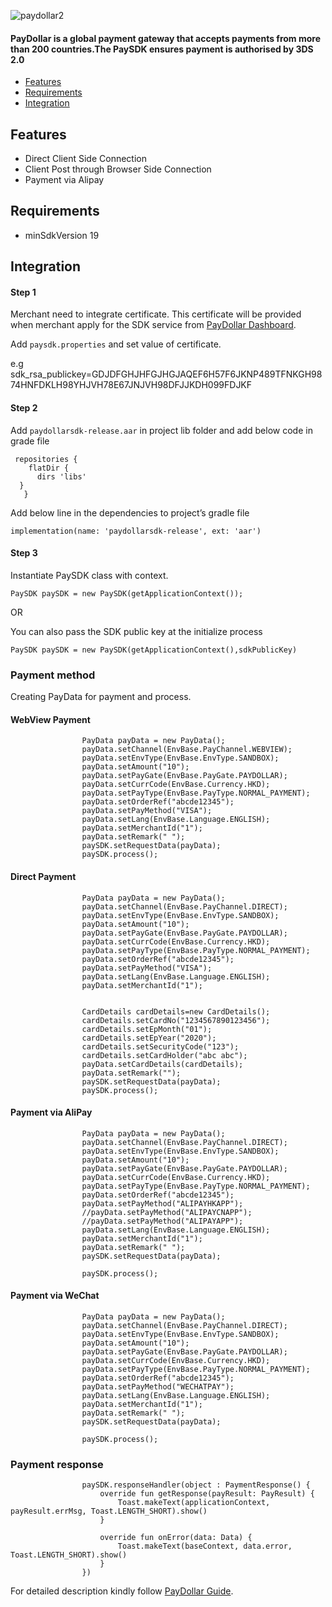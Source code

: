 ![paydollar2](https://user-images.githubusercontent.com/57220911/68009559-4000a480-fca8-11e9-8ed1-545a4b6e4cfd.png)

#### PayDollar is a global payment gateway that accepts payments from more than 200 countries.The PaySDK ensures payment is authorised by 3DS 2.0

- [Features](#features)
- [Requirements](#requirements)
- [Integration](#integration)



## Features

- Direct Client Side Connection
- Client Post through Browser Side Connection
- Payment via Alipay


## Requirements

- minSdkVersion 19


## Integration

#### Step 1

Merchant need to integrate certificate. This certificate will be provided when merchant apply for the SDK service from [PayDollar Dashboard](https://www.paydollar.com/b2c2/eng/merchant/index.jsp).

Add `paysdk.properties` and set value of certificate.

e.g
sdk_rsa_publickey=GDJDFGHJHFGJHGJAQEF6H57F6JKNP489TFNKGH9874HNFDKLH98YHJVH78E67JNJVH98DFJJKDH099FDJKF

<!--img width="406" alt="Screenshot 2019-11-07 at 7 01 41 PM" src="https://user-images.githubusercontent.com/57219745/68393070-29b78480-0191-11ea-923a-19445f25fe52.png"-->

#### Step 2

Add `paydollarsdk-release.aar` in project lib folder and add below code in grade file

     repositories {
        flatDir {
          dirs 'libs'
      }
       }

Add below line in the dependencies to project’s gradle file

```implementation(name: 'paydollarsdk-release', ext: 'aar')```

#### Step 3

Instantiate PaySDK class with context.

<!--##### Java -->

```PaySDK paySDK = new PaySDK(getApplicationContext());```

OR

You can also pass the SDK public key at the initialize process

```PaySDK paySDK = new PaySDK(getApplicationContext(),sdkPublicKey)```

<!--##### Kotlin

You can also implement same in Kotlin.

```var paySDK: PaySDK = PaySDK(applicationContext)```
-->

### Payment method 

Creating PayData for payment and process.


#### WebView Payment
```
                PayData payData = new PayData();
                payData.setChannel(EnvBase.PayChannel.WEBVIEW);
                payData.setEnvType(EnvBase.EnvType.SANDBOX);
                payData.setAmount("10");
                payData.setPayGate(EnvBase.PayGate.PAYDOLLAR);
                payData.setCurrCode(EnvBase.Currency.HKD);
                payData.setPayType(EnvBase.PayType.NORMAL_PAYMENT);
                payData.setOrderRef("abcde12345");
                payData.setPayMethod("VISA");
                payData.setLang(EnvBase.Language.ENGLISH);
                payData.setMerchantId("1");
                payData.setRemark(" ");
                paySDK.setRequestData(payData);
                paySDK.process();

```

#### Direct Payment
```
                PayData payData = new PayData();
                payData.setChannel(EnvBase.PayChannel.DIRECT);
                payData.setEnvType(EnvBase.EnvType.SANDBOX);
                payData.setAmount("10");
                payData.setPayGate(EnvBase.PayGate.PAYDOLLAR);
                payData.setCurrCode(EnvBase.Currency.HKD);
                payData.setPayType(EnvBase.PayType.NORMAL_PAYMENT);
                payData.setOrderRef("abcde12345");
                payData.setPayMethod("VISA");
                payData.setLang(EnvBase.Language.ENGLISH);
                payData.setMerchantId("1");


                CardDetails cardDetails=new CardDetails();
                cardDetails.setCardNo("1234567890123456");
                cardDetails.setEpMonth("01");
                cardDetails.setEpYear("2020");
                cardDetails.setSecurityCode("123");
                cardDetails.setCardHolder("abc abc");
                payData.setCardDetails(cardDetails);
                payData.setRemark("");
                paySDK.setRequestData(payData);
                paySDK.process();

```

#### Payment via AliPay
```
                PayData payData = new PayData();
                payData.setChannel(EnvBase.PayChannel.DIRECT);
                payData.setEnvType(EnvBase.EnvType.SANDBOX);
                payData.setAmount("10");
                payData.setPayGate(EnvBase.PayGate.PAYDOLLAR);
                payData.setCurrCode(EnvBase.Currency.HKD);
                payData.setPayType(EnvBase.PayType.NORMAL_PAYMENT);
                payData.setOrderRef("abcde12345");
                payData.setPayMethod("ALIPAYHKAPP");
                //payData.setPayMethod("ALIPAYCNAPP");
                //payData.setPayMethod("ALIPAYAPP");
                payData.setLang(EnvBase.Language.ENGLISH);
                payData.setMerchantId("1");
                payData.setRemark(" ");
                paySDK.setRequestData(payData);

                paySDK.process();

```

#### Payment via WeChat
```
                PayData payData = new PayData();
                payData.setChannel(EnvBase.PayChannel.DIRECT);
                payData.setEnvType(EnvBase.EnvType.SANDBOX);
                payData.setAmount("10");
                payData.setPayGate(EnvBase.PayGate.PAYDOLLAR);
                payData.setCurrCode(EnvBase.Currency.HKD);
                payData.setPayType(EnvBase.PayType.NORMAL_PAYMENT);
                payData.setOrderRef("abcde12345");
                payData.setPayMethod("WECHATPAY");
                payData.setLang(EnvBase.Language.ENGLISH);
                payData.setMerchantId("1");
                payData.setRemark(" ");
                paySDK.setRequestData(payData);

                paySDK.process();

```

### Payment response

```
                paySDK.responseHandler(object : PaymentResponse() {
                    override fun getResponse(payResult: PayResult) {
                        Toast.makeText(applicationContext, payResult.errMsg, Toast.LENGTH_SHORT).show()
                    }

                    override fun onError(data: Data) {
                        Toast.makeText(baseContext, data.error, Toast.LENGTH_SHORT).show()
                    }
                })
```
For detailed description kindly follow [PayDollar Guide](http://paydollar.com/pdf/op/enpdintguide.pdf).
                
                


